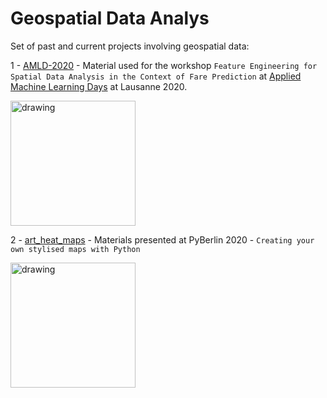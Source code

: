# Geospatial Data Analys

Set of past and current projects involving geospatial data:

1 - [AMLD-2020](https://github.com/caiomiyashiro/geospatial_data_analysis/tree/master/AMLD-2020) - Material used for the workshop `Feature Engineering for Spatial Data Analysis in the Context of Fare Prediction` at [Applied Machine Learning Days](https://appliedmldays.org/) at Lausanne 2020.

<img src="AMLD-2020/images/lausanne_.png" alt="drawing" width="200"/>
  
  
  

2 - [art_heat_maps](https://github.com/caiomiyashiro/geospatial_data_analysis/tree/master/art_heat_maps) - Materials presented at PyBerlin 2020 - `Creating your own stylised maps with Python`

<img src="art_heat_maps/PyBerlin_20_05_2020/Berlin.png" alt="drawing" width="200"/>
